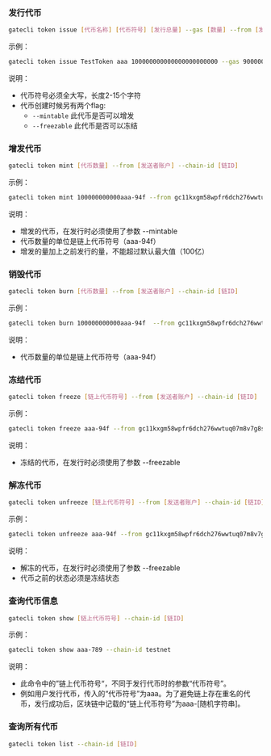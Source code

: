 
### 发行代币
```bash
gatecli token issue [代币名称] [代币符号] [发行总量] --gas [数量] --from [发送者账户] --chain-id [链ID]
```

示例：

```bash
gatecli token issue TestToken aaa 100000000000000000000000 --gas 9000000 --from gc11kxgm58wpfr6dch276wwtuq07m8v7g8s9krjx88 --chain-id testnet
```

说明：

* 代币符号必须全大写，长度2-15个字符
* 代币创建时候另有两个flag:
  * `--mintable`  此代币是否可以增发
  * `--freezable` 此代币是否可以冻结

### 增发代币
```bash
gatecli token mint [代币数量] --from [发送者账户] --chain-id [链ID]
```
示例：

```bash
gatecli token mint 100000000000aaa-94f --from gc11kxgm58wpfr6dch276wwtuq07m8v7g8s9krjx88 --chain-id testnet
```
说明：

* 增发的代币，在发行时必须使用了参数 --mintable
* 代币数量的单位是链上代币符号（aaa-94f）
* 增发的量加上之前发行的量，不能超过默认最大值（100亿）

### 销毁代币
```bash
gatecli token burn [代币数量] --from [发送者账户] --chain-id [链ID] 
```
示例：

```bash
gatecli token burn 100000000000aaa-94f  --from gc11kxgm58wpfr6dch276wwtuq07m8v7g8s9krjx88 --chain-id testnet
```
说明：

* 代币数量的单位是链上代币符号（aaa-94f）

### 冻结代币
```bash
gatecli token freeze [链上代币符号] --from [发送者账户] --chain-id [链ID] 
```

示例：

```bash
gatecli token freeze aaa-94f --from gc11kxgm58wpfr6dch276wwtuq07m8v7g8s9krjx88 --chain-id testnet
```

说明：

* 冻结的代币，在发行时必须使用了参数 --freezable

### 解冻代币
```bash
gatecli token unfreeze [链上代币符号] --from [发送者账户] --chain-id [链ID] 
```

示例：

```bash
gatecli token unfreeze aaa-94f --from gc11kxgm58wpfr6dch276wwtuq07m8v7g8s9krjx88 --chain-id testnet
```

说明：

* 解冻的代币，在发行时必须使用了参数 --freezable
* 代币之前的状态必须是冻结状态

### 查询代币信息
```bash
gatecli token show [链上代币符号] --chain-id [链ID]
```

示例：

```bash
gatecli token show aaa-789 --chain-id testnet
```

说明：

* 此命令中的”链上代币符号“，不同于发行代币时的参数“代币符号”。
* 例如用户发行代币，传入的“代币符号”为aaa。为了避免链上存在重名的代币，发行成功后，区块链中记载的“链上代币符号”为aaa-[随机字符串]。

### 查询所有代币
```bash
gatecli token list --chain-id [链ID]
```

